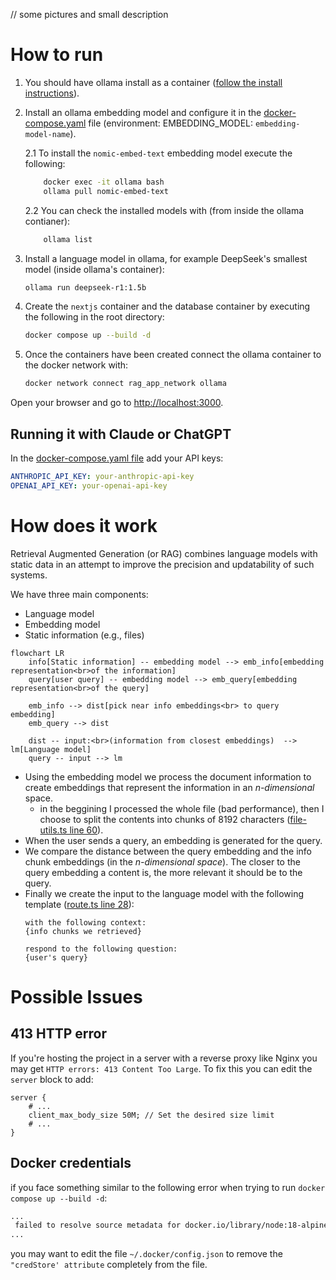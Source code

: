 // some pictures and small description


# How to run
1. You should have ollama install as a container ([follow the install instructions](https://ollama.com/blog/ollama-is-now-available-as-an-official-docker-image)).

2. Install an ollama embedding model and configure it in the [docker-compose.yaml](./docker-compose.yaml) file (environment: EMBEDDING_MODEL: `embedding-model-name`).

    2.1 To install the `nomic-embed-text` embedding model execute the following:
    ```bash
        docker exec -it ollama bash
        ollama pull nomic-embed-text
    ```
    2.2 You can check the installed models with (from inside the ollama contianer):
    ```bash
        ollama list
    ```
3. Install a language model in ollama, for example DeepSeek's smallest model (inside ollama's container):
    ```bash
    ollama run deepseek-r1:1.5b
    ```


4. Create the `nextjs` container and the database container by executing the following in the root directory:
    ```bash
    docker compose up --build -d
    ```

5. Once the containers have been created connect the ollama container to the docker network with:
    ```bash
    docker network connect rag_app_network ollama
    ```

Open your browser and go to [http://localhost:3000](http://localhost:3000).

## Running it with Claude or ChatGPT
In the [docker-compose.yaml file](./docker-compose.yaml) add your API keys:
```yaml
ANTHROPIC_API_KEY: your-anthropic-api-key
OPENAI_API_KEY: your-openai-api-key
```

# How does it work
Retrieval Augmented Generation (or RAG) combines language models with static data in an attempt to improve the precision and updatability of such systems.

We have three main components:
 - Language model
 - Embedding model
 - Static information (e.g., files)

```mermaid
flowchart LR
    info[Static information] -- embedding model --> emb_info[embedding representation<br>of the information]
    query[user query] -- embedding model --> emb_query[embedding representation<br>of the query]

    emb_info --> dist[pick near info embeddings<br> to query embedding]
    emb_query --> dist

    dist -- input:<br>(information from closest embeddings)  --> lm[Language model]
    query -- input --> lm
```

- Using the embedding model we process the document information to create embeddings that represent the information in an *n-dimensional* space.
    + in the beggining I processed the whole file (bad performance), then I choose to split the contents into chunks of 8192 characters ([file-utils.ts line 60](./src/lib/file-utils.ts)).
- When the user sends a query, an embedding is generated for the query.
- We compare the distance between the query embedding and the info chunk embeddings (in the *n-dimensional space*). The closer to the query embedding a content is, the more relevant it should be to the query.
- Finally we create the input to the language model with the following template ([route.ts line 28](./src/app/api/chat/route.ts)):
    ```
    with the following context:
    {info chunks we retrieved}

    respond to the following question:
    {user's query}
    ```

# Possible Issues
## 413 HTTP error
If you're hosting the project in a server with a reverse proxy like Nginx you may get `HTTP errors: 413 Content Too Large`.
To fix this you can edit the `server` block to add:
```
server {
    # ...
    client_max_body_size 50M; // Set the desired size limit
    # ...
}
```

## Docker credentials
if you face something similar to the following error when trying to run `docker compose up --build -d`:
```bash
...
 failed to resolve source metadata for docker.io/library/node:18-alpine: error getting credentials - err: exec: "docker-credential-desktop": executable file not found in $PATH, out: 
...
```
you may want to edit the file `~/.docker/config.json` to remove the `"credStore' attribute` completely from the file.

